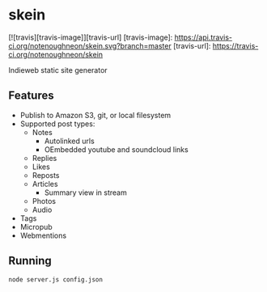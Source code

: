 # skein

[![travis][travis-image]][travis-url]
[travis-image]: https://api.travis-ci.org/notenoughneon/skein.svg?branch=master
[travis-url]: https://travis-ci.org/notenoughneon/skein

Indieweb static site generator

## Features

* Publish to Amazon S3, git, or local filesystem
* Supported post types:
  * Notes
    * Autolinked urls
    * OEmbedded youtube and soundcloud links
  * Replies
  * Likes
  * Reposts
  * Articles
    * Summary view in stream
  * Photos
  * Audio
* Tags
* Micropub
* Webmentions

## Running

```
node server.js config.json
```
